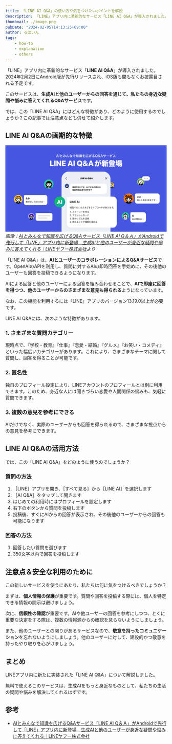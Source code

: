 ```yaml
---
title: 「LINE AI Q&A」の使い方や気をつけたいポイントを解説
description: 「LINE」アプリ内に革新的なサービス「LINE AI Q&A」が導入されました。2024年2月2日にAndroid版が先行リリースされ、iOS版も間もなくお披露目される予定です。このサービスは、生成AIと他のユーザーからの回答を通じて、私たちの身近な疑問や悩みに答えてくれるQ&Aサービスです。では、この「LINE AI Q&A」にはどんな特徴があり、どのように使用するのでしょうか？この記事では注意点なども併せて紹介します。
thumbnail: ./image.png
pubDate: "2024-02-05T14:13:25+09:00"
author: ろぼいん
tags:
    - how-to
    - explanation
    - others
---
```


「LINE」アプリ内に革新的なサービス「**LINE AI Q&A**」が導入されました。2024年2月2日にAndroid版が先行リリースされ、iOS版も間もなくお披露目される予定です。

このサービスは、**生成AIと他のユーザーからの回答を通じて、私たちの身近な疑問や悩みに答えてくれるQ&Aサービス**です。

では、この「LINE AI Q&A」にはどんな特徴があり、どのように使用するのでしょうか？この記事では注意点なども併せて紹介します。

## LINE AI Q&Aの画期的な特徴

![LINE AI Q&Aの公式の告知画像](image.png)
*画像：[AIとみんなで知識を広げるQ&Aサービス「LINE AI Q＆Ａ」がAndroidで先行して「LINE」アプリ内に新登場　生成AIと他のユーザーが身近な疑問や悩みに答えてくれる｜LINEヤフー株式会社](https://www.lycorp.co.jp/ja/news/release/001245/)より*

「LINE AI Q&A」は、**AIとユーザーのコラボレーションによるQ&Aサービス**です。OpenAIのAPIを利用し、質問に対するAIの即時回答を手始めに、その後他のユーザーも回答を投稿できるようになります。

AIによる回答と他のユーザーによる回答を組み合わせることで、**AIで即座に回答を得つつ、他のユーザーからのさまざまな意見も得られる**ようになっています。

なお、この機能を利用するには「LINE」アプリのバージョン13.19.0以上が必要です。

LINE AI Q&Aには、次のような特徴があります。

### 1. さまざまな質問カテゴリー

現時点で、『学校・教育』『仕事』『恋愛・結婚』『グルメ』『お笑い・コメディ』といった幅広いカテゴリーがあります。これにより、さまざまなテーマに関して質問し、回答を得ることが可能です。

### 2. 匿名性

独自のプロフィール設定により、LINEアカウントのプロフィールとは別に利用できます。このため、身近な人には聞きづらい恋愛や人間関係の悩みも、気軽に質問できます。

### 3. 複数の意見を参考にできる

AIだけでなく、実際のユーザーからも回答を得られるので、さまざまな視点からの意見を参考にできます。

## LINE AI Q&Aの活用方法

では、この「LINE AI Q&A」をどのように使うのでしょうか？

### 質問の方法

1. ［LINE］アプリを開き、［すべて見る］から［LINE AI］を選択します
2. ［AI Q&A］をタップして開きます
3. はじめての利用時にはプロフィールを設定します
4. 右下のボタンから質問を投稿します
5. 投稿後、すぐにAIからの回答が表示され、その後他のユーザーからの回答も可能になります

### 回答の方法

1. 回答したい質問を選びます
2. 350文字以内で回答を投稿します

## 注意点＆安全な利用のために

この新しいサービスを使うにあたり、私たちは何に気をつけるべきでしょうか？

まずは、**個人情報の保護**が重要です。質問や回答を投稿する際には、個人を特定できる情報の開示は避けましょう。

次に、**信頼性の確認**が重要です。AIや他ユーザーの回答を参考にしつつ、とくに重要な決定をする際は、複数の情報源からの確認を怠らないようにしましょう。

また、他のユーザーとの関りがあるサービスなので、**敬意を持ったコミュニケーション**を忘れないようにしましょう。他のユーザーに対して、建設的かつ敬意を持ったやり取りを心がけましょう。

## まとめ

LINEアプリ内に新たに実装された「LINE AI Q&A」について解説しました。

無料で使えるこのサービスは、生成AIをもっと身近なものとして、私たちの生活の疑問や悩みを解決してくれるはずです。

## 参考

- [AIとみんなで知識を広げるQ&Aサービス「LINE AI Q＆Ａ」がAndroidで先行して「LINE」アプリ内に新登場　生成AIと他のユーザーが身近な疑問や悩みに答えてくれる｜LINEヤフー株式会社](https://www.lycorp.co.jp/ja/news/release/001245/)
